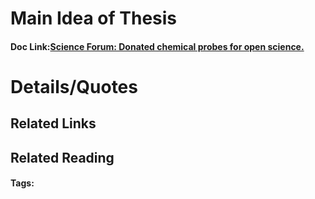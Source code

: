 # Main Idea of Thesis


#### Doc Link:[Science Forum: Donated chemical probes for open science.](https://elifesciences.org/articles/34311)

# Details/Quotes


## Related Links

## Related Reading



#### Tags: